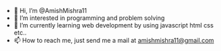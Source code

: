 - 👋 Hi, I’m @AmishMishra11
- 👀 I’m interested in programming and problem solving
- 🌱 I’m currently learning web development by using javascript html css etc..
- 📫 How to reach me, just send me a mail at amishmishra11@gmail.com

<!---
AmishMishra11/AmishMishra11 is a ✨ special ✨ repository because its `README.md` (this file) appears on your GitHub profile.
You can click the Preview link to take a look at your changes.
--->
